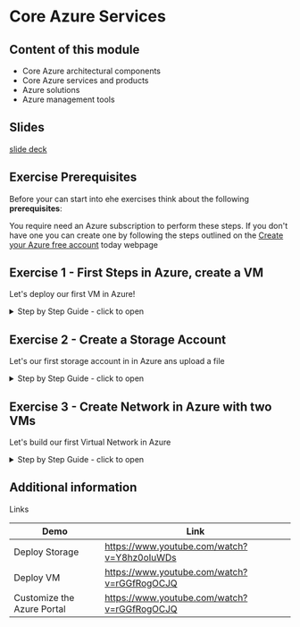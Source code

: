 # Core Azure Services

## Content of this module

- Core Azure architectural components
- Core Azure services and products
- Azure solutions
- Azure management tools

## Slides

[slide deck](2_basic-azure-services.pptx)

## Exercise  Prerequisites

Before your can start into ehe exercises think about the following **prerequisites**:

You require need an Azure subscription to perform these steps. If you don't have one you can create one by following the steps outlined on the [Create your Azure free account](https://azure.microsoft.com/en-us/free/) today webpage

## Exercise 1 - First Steps in Azure, create a VM 

Let's deploy our first VM in Azure!

<details><summary>Step by Step Guide - click to open</summary><p>

1. Sign in to the Azure portal at https://portal.azure.com
2. Choose **Create a resource** in the upper left-hand corner of the Azure portal.
3. In the search box above the list of Azure Marketplace resources, search for and select **Windows Server 2016 Datacenter**, then choose **Create**.
4. In the **Basics** tab, under Project details, make sure the correct subscription is selected and then choose to **Create new resource group**. Type myResourceGroup for the name.
5. Under **Instance details**, type **myVM** for the Virtual machine name and choose **West Europe** for your Location. Leave the other defaults.
6. Under the **Administrator account** section, provide a username, such as **azureuser** and a password. The password must be at least 12 characters long and meet the defined complexity requirements.
7. Under **Inbound port** rules, choose **Allow selected ports** and then select **RDP (3389)** and **HTTP (80)** from the drop-down. These are to allow us to connect to the virtual machine using RDP over port 3389 and then to see a web page display over HTTP on port 80.
8. Go to the Management tab and under the **Monitoring** section under **Boot diagnostics** select **Off**
9. Leave the remaining defaults and then select the **Review + create** button at the bottom of the page.
10. Once Validation is passed click the **Create** button. It can take approx three to five minutes to deploy the virtual machine.
11. Once the virtual machine is created, go to the resource group you placed the virtual machine in, and open up the virtual machine, then click the **Connect** button on the virtual machine properties page.

>**Note:** The following directions tell you how to connect to your VM from a Windows computer. On a Mac, you need an RDP client such as this Remote Desktop Client from the Mac App Store and on Linux virtual machine you could connect directly from a bash shell using ssh.

12.  In the **Connect to virtual machine** page, keep the default options to connect by DNS name over port 3389 and click Download RDP File.
13.  Open the downloaded RDP file and click **Connect** when prompted.
14.  In the **Windows Security** window, select **More choices** and then Use a different account. Type the username as **localhost\username**, (you could also type .\azureuser) enter password you created for the virtual machine, and then click **OK**.
15.  You may receive a certificate warning during the sign-in process. Click **Yes** or to create the connection and connect to your deployed VM. You should connect successfully.

>**Congratulations!** You have deployed and connected to a >Windows Server virtual machine in Azure

If you wish and have time you could also make the deployed server a functioning web server and make a web page available publicly, by continuing with the following steps

16. Open up a PowerShell command prompt on the virtual machine, by clicking the **Start** button, typing **PowerShell** right clicking **Windows PowerShell** in the menu and selecting **Run as administrator**
17. Install the **Web-Server** feature in the virtual machine by running the following command in the PowerShell command prompt:

````PowerShell
    Install-WindowsFeature -name Web-Server -IncludeManagementTools 
````

18.  When completed you should see a prompt stating **Success** with a value **True**, among other items in the output. You do not need to restart the virtual machine to complete the installation. Close the RDP connection to the VM.
19.  Back in the portal, select the VM and in the overview pane of the VM, use the **Click to copy** button to the right of the IP address to copy it and paste it into a browser tab.
20.  The default IIS Web Server welcome page will open, and is available to connect to publicly via this IP address, or via the fully qualified domain name.

>**Congratulations!** You have created a web server that can be connected to publicly via this IP address, or via the fully qualified domain name. If you had a web page to host you could deploy those source files to the virtual machine and host them for public access on the deployed virtual machine.
>**Note:** Remember to remove any newly created Azure resources that you no longer use. Removing unused resources ensures you will not incur unexpected costs. Remove unused resources by deleting the Resource Group that the unused resources belong to.
</p></details>



## Exercise 2 - Create a Storage Account

Let's our first storage account in  in Azure ans upload a file

<details><summary>Step by Step Guide - click to open</summary><p>

1. Sign in to the Azure portal at https://portal.azure.com
2. Select All services on the upper left hand side of the Azure Portal. In the **All services** filter box, type **Storage Accounts**. As you begin typing, the list filters based on your input. Select **Storage Accounts**.
3. On the **Storage Accounts** window that appears, if there are no storage accounts present you can select **Create storage account**, or if there are already storage accounts present, this option will nt be present and you can choose the option **+ Add**.
4. Complete the Create storage account blade with the following details:
   - Subscription=< Select your subscription >
   - Resource group=Select **Create new**, enter **strac-rg1**, then select **OK**.
   - Storage account name=< this must be between 3-24 characters in length, can be numbers and lowercase only, and must be unique across Azure >
   - Location=**West Europe**
   - Performance=**Standard**
   - Account kind=Leave the default value **StorageV2 (general purpose v2)**
   - Replication=**Locally redundant storage (LRS)**
   - Access tier (default) **Hot**
5. Select **Review + Create** to review your storage account settings and allow Azure to validate the configuration. Once validated select **Create**.
6. Verify its successful creation by going to the resource group just created and locate the storage account.
7. Open the storage account and scroll in the left menu for the storage account, scroll to the **Blob** service section, select **Blobs** and then select the **+ Container** button.
8. Configure the blob container as below and select **OK** when complete to create the blob container.
Setting Value Name i.e. **blob1** The container name must be lowercase, must start with a letter or number, and can include only letters, numbers, and the dash (-) character. public access level leave the default value i.e. The default level is **Private (no anonymous access)**
9. The container should be created and available
10. We will upload a block blob to your new container. Select the container to show a list of blobs it contains. Since this container is new, it won't yet contain any blobs
>**Note:** Block blobs consist of blocks of data assembled to make a blob. Most scenarios using Blob storage employ block blobs. Block blobs are ideal for storing text and binary data in the cloud, like files, images, and videos.
11. Create a .txt file on your local machine, named **blob1.txt**, and enter some text into it, such as this is a blob file or something like that.
12. Select the **Upload** button to upload a blob to the container. Browse your local file system to find the file you created in the previous steps to upload as a block blob, Click on the **Advanced** arrow, leave the default values as they are, just note them, and then select **Upload**.
>**Note:** You can upload as many blobs as you like in this way. You'll see that the new blobs are now listed within the container.
13. View the uploaded block blob by right clicking on the blob file that was uploaded and selecting **View/edit blob**
14. You can download a block blob by right clicking on the block blob and selecting **Download**. The blob file opens in a browser and is then downloadable by right clicking on the file and selecting save as

>**Congratulations!** You have created a storage account, created a blob storage container within that storage account, then uploaded a block bob, viewed and edited the block blob in the blob container and then downloaded the block blob.

>**Note:** Remember to remove any newly created Azure resources that you no longer use. Removing unused resources ensures you will not incur unexpected costs. Remove unused resources by deleting the Resource Group that the unused resources belong to.
</p></details>



## Exercise 3 - Create Network in Azure with two VMs 

Let's build our first Virtual Network in Azure

<details><summary>Step by Step Guide - click to open</summary><p>

1. Sign in to the Azure portal at https://portal.azure.com
2. Choose **Create a resource** in the upper left-hand corner of the Azure portal, then select **Networking > Virtual network**
3. In the List select  **virtual network** and in the New virtaul network pane create a network using the following settings and values:

   - Name=**vnet1**
   - Address space=**10.1.0.0/16**
   - Subscription=< Select your subscription >
   - Resource group= Select Create new, enter **vnet1-rg1**, then select OK.
   - Location=**West Europe**
   - Subnet – Name= **subnet1**
   - Subnet Address range=**10.1.0.0/24**
   - Leave the rest of the settings at their default values and select Create.

4. Verify the creation of the virtual network by going to the newly created resource group and viewing the virtual network is present, you can click on the virtual network and view its properties if you wish.
5. Create a virtual machine by going to the the upper-left side of the Azure Portal and selecting **Create a resource > Compute > Windows Server 2016 Datacenter** (see exercise 1 above)
6. In Create a **virtual machine - Basics** tab, enter or select this information:

    - Subscription=< Select your subscription >
    - Resource group=The resource group you created it in the last section, i.e. **vnet1-rg1**
    - Virtual machine name=**vm1**
    - Region=**West Europe**
    - Availability options=Leave the default **No infrastructure redundancy required**
    - Image=Leave the default **Windows Server 2016 Datacenter**
    - Size=Leave the default **Standard DS1 v2**
    - Username=**azureuser**
    - Password=enter a password that meets the complexity requirements.
    - Public inbound ports=Select **Allow selected ports**
    - Selected inbound ports=Select **HTTP, HTTPS, SSH** and **RDP**

7. Select **Next** : **Disks**, leave the default values.
8. Select **Next** : **Networking**, complete the following details

   - Virtual network=Leave the default **vnet1**
   - Subnet=Leave the default **subnet1 (10.1.0.0/24)**
   - Public IP=Leave the default (new) **vm1-ip**
   - NIC network security group=accept the default **Basic**
   - Public inbound ports=Select **Allow selected ports**
   - Select inbound ports=Select **HTTP, HTTPS, SSH** and **RDP**
  
9. Select **Next** : **Management**, accept all the defaut values except for the below settings:

   - Boot diagnostics=accept the default value i.e. **On***
   - Diagnostic storage account=accept the default value i.e. **vnet1rgdiag**

10.  Select **Review + create**. Azure will validate the configuration. When you see that Validation passed, select **Create**. Deployment times can vary but it can generally take between three to six minutes to deploy.
11.  Create a second Virtual machine by repeating steps **5 to 9** above, using the same values above above ensuring the below settings are set:

     - Virtual machine **name=vm2**
     - Public IP=Leave the default (new) **vm2-ip**
     - Diagnostic storage account=Leave the default value i.e. **vnet1rg1diag**

12.  When finished filling in the details, validate the configuration by clicking **Review + create** and once successfully validated click **Create**
13.  When both virtual machine have completed deployment connect to the first virtual machine, **vm1**, by going to the resource group you placed the virtual machine in, **vnet-rg1** and open up the virtual machine, then click the **Connect** button on the virtual machine properties page.

>**Note:** The following directions tell you how to connect to your VM from a Windows computer. On a Mac, you need an RDP client such as this Remote Desktop Client from the Mac App Store and on Linux virtual machine you could connect directly from a bash shell using ssh.

14.  In the **Connect to virtual machine** page, keep the default options to connect by DNS name over port 3389 and click **Download RDP** File.
15.  Open the downloaded RDP file and click **Connect** when prompted.
16.  In the **Windows Security** window, select **More choices** and then **Use a different account**. Type the username as **localhost\username**, (you could also type .\azureuser) enter password you created for the virtual machine, and then click **OK**.
17.  You may receive a certificate warning during the sign-in process. Click **Yes** or to create the connection and connect to your deployed VM. You should connect successfully.
18.  Open up a PowerShell command prompt on the virtual machine, by clicking the **Start** button, typing **PowerShell** right clicking **Windows PowerShell** in the menu and selecting **Run as administrator**
19.  Run the command ping vm2 
You receive an error, saying request timed out. The ping fails, because ping uses the **Internet Control Message Protocol (ICMP)**. By default, ICMP isn't allowed through the Windows firewall.
20. To allow *vm2* to ping *vm1* enter the below command. This command allows ICMP inbound through the Windows firewall:

````PowerShell
New-NetFirewallRule –DisplayName "Allow ICMPv4-In" –Protocol ICMPv4 
````

21.  Connect to *VM2* as has been done for *VM1*, using rdp. i.e. open **vm2** properties and click the **Connect** button to download and then connect vis RDP
22.  Open up a PowerShell command prompt on the virtual machine, *VM2*, and run the command:

````PowerShell
ping vm1
````

You should now be able to *ping the vm1* virtual machine successfully, because ICMP has been configured to be allowed through the Windows firewall on the vm1 virtual machine in an earlier step.

>**Congratulations!** This ping is being done using the virtual network you created and deployed the two virtual machines into. The two virtual machines are communicating over this virtual network that was created.

>**Note:** Remember to remove any newly created Azure resources that you no longer use. Removing unused resources ensures you will not incur unexpected costs. Remove unused resources by deleting the Resource Group that the unused resources belong to.
</p></details>

## Additional information

Links

|Demo|Link|
|----|----|
|Deploy Storage|<https://www.youtube.com/watch?v=Y8hz0oIuWDs>|
|Deploy VM|<https://www.youtube.com/watch?v=rGGfRogOCJQ>|
|Customize the Azure Portal|<https://www.youtube.com/watch?v=rGGfRogOCJQ>|